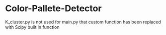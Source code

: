 # Color-Pallete-Detector

K_cluster.py is not used for main.py
that custom function has been replaced with Scipy built in function
